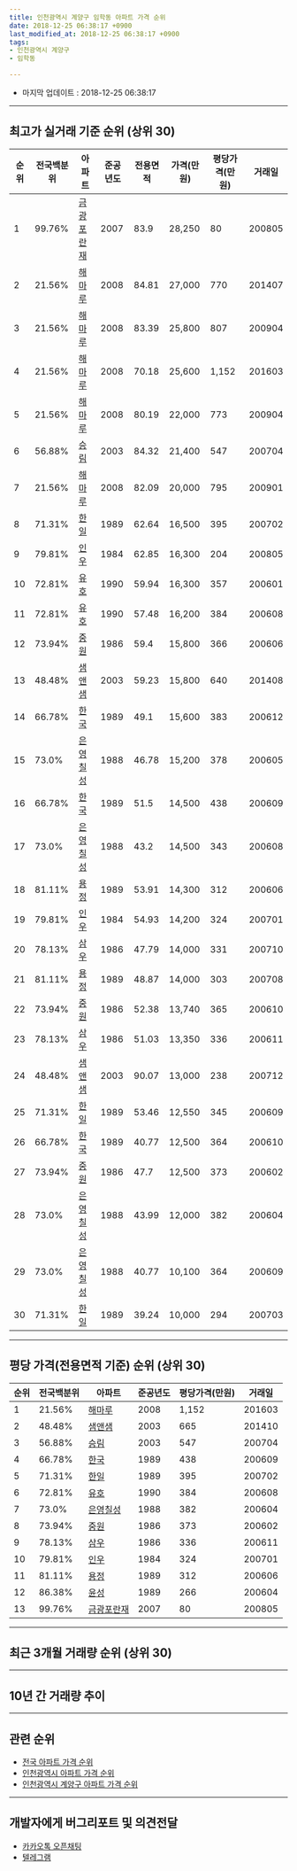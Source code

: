 ```yaml
---
title: 인천광역시 계양구 임학동 아파트 가격 순위
date: 2018-12-25 06:38:17 +0900
last_modified_at: 2018-12-25 06:38:17 +0900
tags:
- 인천광역시 계양구
- 임학동

---
```


* 마지막 업데이트 : 2018-12-25 06:38:17

---

## 최고가 실거래 기준 순위 (상위 30)


|순위|전국백분위|아파트|준공년도|전용면적|가격(만원)|평당가격(만원)|거래일|
|---|---|---|---|---|---|---|---|
|1|99.76%|[금광포란재](https://search.naver.com/search.naver?query=%EC%9D%B8%EC%B2%9C%EA%B4%91%EC%97%AD%EC%8B%9C+%EA%B3%84%EC%96%91%EA%B5%AC+%EC%9E%84%ED%95%99%EB%8F%99+%EA%B8%88%EA%B4%91%ED%8F%AC%EB%9E%80%EC%9E%AC)|2007|83.9|28,250|80|200805|
|2|21.56%|[해마루](https://search.naver.com/search.naver?query=%EC%9D%B8%EC%B2%9C%EA%B4%91%EC%97%AD%EC%8B%9C+%EA%B3%84%EC%96%91%EA%B5%AC+%EC%9E%84%ED%95%99%EB%8F%99+%ED%95%B4%EB%A7%88%EB%A3%A8)|2008|84.81|27,000|770|201407|
|3|21.56%|[해마루](https://search.naver.com/search.naver?query=%EC%9D%B8%EC%B2%9C%EA%B4%91%EC%97%AD%EC%8B%9C+%EA%B3%84%EC%96%91%EA%B5%AC+%EC%9E%84%ED%95%99%EB%8F%99+%ED%95%B4%EB%A7%88%EB%A3%A8)|2008|83.39|25,800|807|200904|
|4|21.56%|[해마루](https://search.naver.com/search.naver?query=%EC%9D%B8%EC%B2%9C%EA%B4%91%EC%97%AD%EC%8B%9C+%EA%B3%84%EC%96%91%EA%B5%AC+%EC%9E%84%ED%95%99%EB%8F%99+%ED%95%B4%EB%A7%88%EB%A3%A8)|2008|70.18|25,600|1,152|201603|
|5|21.56%|[해마루](https://search.naver.com/search.naver?query=%EC%9D%B8%EC%B2%9C%EA%B4%91%EC%97%AD%EC%8B%9C+%EA%B3%84%EC%96%91%EA%B5%AC+%EC%9E%84%ED%95%99%EB%8F%99+%ED%95%B4%EB%A7%88%EB%A3%A8)|2008|80.19|22,000|773|200904|
|6|56.88%|[승림](https://search.naver.com/search.naver?query=%EC%9D%B8%EC%B2%9C%EA%B4%91%EC%97%AD%EC%8B%9C+%EA%B3%84%EC%96%91%EA%B5%AC+%EC%9E%84%ED%95%99%EB%8F%99+%EC%8A%B9%EB%A6%BC)|2003|84.32|21,400|547|200704|
|7|21.56%|[해마루](https://search.naver.com/search.naver?query=%EC%9D%B8%EC%B2%9C%EA%B4%91%EC%97%AD%EC%8B%9C+%EA%B3%84%EC%96%91%EA%B5%AC+%EC%9E%84%ED%95%99%EB%8F%99+%ED%95%B4%EB%A7%88%EB%A3%A8)|2008|82.09|20,000|795|200901|
|8|71.31%|[한일](https://search.naver.com/search.naver?query=%EC%9D%B8%EC%B2%9C%EA%B4%91%EC%97%AD%EC%8B%9C+%EA%B3%84%EC%96%91%EA%B5%AC+%EC%9E%84%ED%95%99%EB%8F%99+%ED%95%9C%EC%9D%BC)|1989|62.64|16,500|395|200702|
|9|79.81%|[인우](https://search.naver.com/search.naver?query=%EC%9D%B8%EC%B2%9C%EA%B4%91%EC%97%AD%EC%8B%9C+%EA%B3%84%EC%96%91%EA%B5%AC+%EC%9E%84%ED%95%99%EB%8F%99+%EC%9D%B8%EC%9A%B0)|1984|62.85|16,300|204|200805|
|10|72.81%|[유호](https://search.naver.com/search.naver?query=%EC%9D%B8%EC%B2%9C%EA%B4%91%EC%97%AD%EC%8B%9C+%EA%B3%84%EC%96%91%EA%B5%AC+%EC%9E%84%ED%95%99%EB%8F%99+%EC%9C%A0%ED%98%B8)|1990|59.94|16,300|357|200601|
|11|72.81%|[유호](https://search.naver.com/search.naver?query=%EC%9D%B8%EC%B2%9C%EA%B4%91%EC%97%AD%EC%8B%9C+%EA%B3%84%EC%96%91%EA%B5%AC+%EC%9E%84%ED%95%99%EB%8F%99+%EC%9C%A0%ED%98%B8)|1990|57.48|16,200|384|200608|
|12|73.94%|[중원](https://search.naver.com/search.naver?query=%EC%9D%B8%EC%B2%9C%EA%B4%91%EC%97%AD%EC%8B%9C+%EA%B3%84%EC%96%91%EA%B5%AC+%EC%9E%84%ED%95%99%EB%8F%99+%EC%A4%91%EC%9B%90)|1986|59.4|15,800|366|200606|
|13|48.48%|[샘앤샘](https://search.naver.com/search.naver?query=%EC%9D%B8%EC%B2%9C%EA%B4%91%EC%97%AD%EC%8B%9C+%EA%B3%84%EC%96%91%EA%B5%AC+%EC%9E%84%ED%95%99%EB%8F%99+%EC%83%98%EC%95%A4%EC%83%98)|2003|59.23|15,800|640|201408|
|14|66.78%|[한국](https://search.naver.com/search.naver?query=%EC%9D%B8%EC%B2%9C%EA%B4%91%EC%97%AD%EC%8B%9C+%EA%B3%84%EC%96%91%EA%B5%AC+%EC%9E%84%ED%95%99%EB%8F%99+%ED%95%9C%EA%B5%AD)|1989|49.1|15,600|383|200612|
|15|73.0%|[은영칠성](https://search.naver.com/search.naver?query=%EC%9D%B8%EC%B2%9C%EA%B4%91%EC%97%AD%EC%8B%9C+%EA%B3%84%EC%96%91%EA%B5%AC+%EC%9E%84%ED%95%99%EB%8F%99+%EC%9D%80%EC%98%81%EC%B9%A0%EC%84%B1)|1988|46.78|15,200|378|200605|
|16|66.78%|[한국](https://search.naver.com/search.naver?query=%EC%9D%B8%EC%B2%9C%EA%B4%91%EC%97%AD%EC%8B%9C+%EA%B3%84%EC%96%91%EA%B5%AC+%EC%9E%84%ED%95%99%EB%8F%99+%ED%95%9C%EA%B5%AD)|1989|51.5|14,500|438|200609|
|17|73.0%|[은영칠성](https://search.naver.com/search.naver?query=%EC%9D%B8%EC%B2%9C%EA%B4%91%EC%97%AD%EC%8B%9C+%EA%B3%84%EC%96%91%EA%B5%AC+%EC%9E%84%ED%95%99%EB%8F%99+%EC%9D%80%EC%98%81%EC%B9%A0%EC%84%B1)|1988|43.2|14,500|343|200608|
|18|81.11%|[용정](https://search.naver.com/search.naver?query=%EC%9D%B8%EC%B2%9C%EA%B4%91%EC%97%AD%EC%8B%9C+%EA%B3%84%EC%96%91%EA%B5%AC+%EC%9E%84%ED%95%99%EB%8F%99+%EC%9A%A9%EC%A0%95)|1989|53.91|14,300|312|200606|
|19|79.81%|[인우](https://search.naver.com/search.naver?query=%EC%9D%B8%EC%B2%9C%EA%B4%91%EC%97%AD%EC%8B%9C+%EA%B3%84%EC%96%91%EA%B5%AC+%EC%9E%84%ED%95%99%EB%8F%99+%EC%9D%B8%EC%9A%B0)|1984|54.93|14,200|324|200701|
|20|78.13%|[삼우](https://search.naver.com/search.naver?query=%EC%9D%B8%EC%B2%9C%EA%B4%91%EC%97%AD%EC%8B%9C+%EA%B3%84%EC%96%91%EA%B5%AC+%EC%9E%84%ED%95%99%EB%8F%99+%EC%82%BC%EC%9A%B0)|1986|47.79|14,000|331|200710|
|21|81.11%|[용정](https://search.naver.com/search.naver?query=%EC%9D%B8%EC%B2%9C%EA%B4%91%EC%97%AD%EC%8B%9C+%EA%B3%84%EC%96%91%EA%B5%AC+%EC%9E%84%ED%95%99%EB%8F%99+%EC%9A%A9%EC%A0%95)|1989|48.87|14,000|303|200708|
|22|73.94%|[중원](https://search.naver.com/search.naver?query=%EC%9D%B8%EC%B2%9C%EA%B4%91%EC%97%AD%EC%8B%9C+%EA%B3%84%EC%96%91%EA%B5%AC+%EC%9E%84%ED%95%99%EB%8F%99+%EC%A4%91%EC%9B%90)|1986|52.38|13,740|365|200610|
|23|78.13%|[삼우](https://search.naver.com/search.naver?query=%EC%9D%B8%EC%B2%9C%EA%B4%91%EC%97%AD%EC%8B%9C+%EA%B3%84%EC%96%91%EA%B5%AC+%EC%9E%84%ED%95%99%EB%8F%99+%EC%82%BC%EC%9A%B0)|1986|51.03|13,350|336|200611|
|24|48.48%|[샘앤샘](https://search.naver.com/search.naver?query=%EC%9D%B8%EC%B2%9C%EA%B4%91%EC%97%AD%EC%8B%9C+%EA%B3%84%EC%96%91%EA%B5%AC+%EC%9E%84%ED%95%99%EB%8F%99+%EC%83%98%EC%95%A4%EC%83%98)|2003|90.07|13,000|238|200712|
|25|71.31%|[한일](https://search.naver.com/search.naver?query=%EC%9D%B8%EC%B2%9C%EA%B4%91%EC%97%AD%EC%8B%9C+%EA%B3%84%EC%96%91%EA%B5%AC+%EC%9E%84%ED%95%99%EB%8F%99+%ED%95%9C%EC%9D%BC)|1989|53.46|12,550|345|200609|
|26|66.78%|[한국](https://search.naver.com/search.naver?query=%EC%9D%B8%EC%B2%9C%EA%B4%91%EC%97%AD%EC%8B%9C+%EA%B3%84%EC%96%91%EA%B5%AC+%EC%9E%84%ED%95%99%EB%8F%99+%ED%95%9C%EA%B5%AD)|1989|40.77|12,500|364|200610|
|27|73.94%|[중원](https://search.naver.com/search.naver?query=%EC%9D%B8%EC%B2%9C%EA%B4%91%EC%97%AD%EC%8B%9C+%EA%B3%84%EC%96%91%EA%B5%AC+%EC%9E%84%ED%95%99%EB%8F%99+%EC%A4%91%EC%9B%90)|1986|47.7|12,500|373|200602|
|28|73.0%|[은영칠성](https://search.naver.com/search.naver?query=%EC%9D%B8%EC%B2%9C%EA%B4%91%EC%97%AD%EC%8B%9C+%EA%B3%84%EC%96%91%EA%B5%AC+%EC%9E%84%ED%95%99%EB%8F%99+%EC%9D%80%EC%98%81%EC%B9%A0%EC%84%B1)|1988|43.99|12,000|382|200604|
|29|73.0%|[은영칠성](https://search.naver.com/search.naver?query=%EC%9D%B8%EC%B2%9C%EA%B4%91%EC%97%AD%EC%8B%9C+%EA%B3%84%EC%96%91%EA%B5%AC+%EC%9E%84%ED%95%99%EB%8F%99+%EC%9D%80%EC%98%81%EC%B9%A0%EC%84%B1)|1988|40.77|10,100|364|200609|
|30|71.31%|[한일](https://search.naver.com/search.naver?query=%EC%9D%B8%EC%B2%9C%EA%B4%91%EC%97%AD%EC%8B%9C+%EA%B3%84%EC%96%91%EA%B5%AC+%EC%9E%84%ED%95%99%EB%8F%99+%ED%95%9C%EC%9D%BC)|1989|39.24|10,000|294|200703|


---

## 평당 가격(전용면적 기준) 순위 (상위 30)


|순위|전국백분위|아파트|준공년도|평당가격(만원)|거래일|
|---|---|---|---|---|---|
|1|21.56%|[해마루](https://search.naver.com/search.naver?query=%EC%9D%B8%EC%B2%9C%EA%B4%91%EC%97%AD%EC%8B%9C+%EA%B3%84%EC%96%91%EA%B5%AC+%EC%9E%84%ED%95%99%EB%8F%99+%ED%95%B4%EB%A7%88%EB%A3%A8)|2008|1,152|201603|
|2|48.48%|[샘앤샘](https://search.naver.com/search.naver?query=%EC%9D%B8%EC%B2%9C%EA%B4%91%EC%97%AD%EC%8B%9C+%EA%B3%84%EC%96%91%EA%B5%AC+%EC%9E%84%ED%95%99%EB%8F%99+%EC%83%98%EC%95%A4%EC%83%98)|2003|665|201410|
|3|56.88%|[승림](https://search.naver.com/search.naver?query=%EC%9D%B8%EC%B2%9C%EA%B4%91%EC%97%AD%EC%8B%9C+%EA%B3%84%EC%96%91%EA%B5%AC+%EC%9E%84%ED%95%99%EB%8F%99+%EC%8A%B9%EB%A6%BC)|2003|547|200704|
|4|66.78%|[한국](https://search.naver.com/search.naver?query=%EC%9D%B8%EC%B2%9C%EA%B4%91%EC%97%AD%EC%8B%9C+%EA%B3%84%EC%96%91%EA%B5%AC+%EC%9E%84%ED%95%99%EB%8F%99+%ED%95%9C%EA%B5%AD)|1989|438|200609|
|5|71.31%|[한일](https://search.naver.com/search.naver?query=%EC%9D%B8%EC%B2%9C%EA%B4%91%EC%97%AD%EC%8B%9C+%EA%B3%84%EC%96%91%EA%B5%AC+%EC%9E%84%ED%95%99%EB%8F%99+%ED%95%9C%EC%9D%BC)|1989|395|200702|
|6|72.81%|[유호](https://search.naver.com/search.naver?query=%EC%9D%B8%EC%B2%9C%EA%B4%91%EC%97%AD%EC%8B%9C+%EA%B3%84%EC%96%91%EA%B5%AC+%EC%9E%84%ED%95%99%EB%8F%99+%EC%9C%A0%ED%98%B8)|1990|384|200608|
|7|73.0%|[은영칠성](https://search.naver.com/search.naver?query=%EC%9D%B8%EC%B2%9C%EA%B4%91%EC%97%AD%EC%8B%9C+%EA%B3%84%EC%96%91%EA%B5%AC+%EC%9E%84%ED%95%99%EB%8F%99+%EC%9D%80%EC%98%81%EC%B9%A0%EC%84%B1)|1988|382|200604|
|8|73.94%|[중원](https://search.naver.com/search.naver?query=%EC%9D%B8%EC%B2%9C%EA%B4%91%EC%97%AD%EC%8B%9C+%EA%B3%84%EC%96%91%EA%B5%AC+%EC%9E%84%ED%95%99%EB%8F%99+%EC%A4%91%EC%9B%90)|1986|373|200602|
|9|78.13%|[삼우](https://search.naver.com/search.naver?query=%EC%9D%B8%EC%B2%9C%EA%B4%91%EC%97%AD%EC%8B%9C+%EA%B3%84%EC%96%91%EA%B5%AC+%EC%9E%84%ED%95%99%EB%8F%99+%EC%82%BC%EC%9A%B0)|1986|336|200611|
|10|79.81%|[인우](https://search.naver.com/search.naver?query=%EC%9D%B8%EC%B2%9C%EA%B4%91%EC%97%AD%EC%8B%9C+%EA%B3%84%EC%96%91%EA%B5%AC+%EC%9E%84%ED%95%99%EB%8F%99+%EC%9D%B8%EC%9A%B0)|1984|324|200701|
|11|81.11%|[용정](https://search.naver.com/search.naver?query=%EC%9D%B8%EC%B2%9C%EA%B4%91%EC%97%AD%EC%8B%9C+%EA%B3%84%EC%96%91%EA%B5%AC+%EC%9E%84%ED%95%99%EB%8F%99+%EC%9A%A9%EC%A0%95)|1989|312|200606|
|12|86.38%|[윤성](https://search.naver.com/search.naver?query=%EC%9D%B8%EC%B2%9C%EA%B4%91%EC%97%AD%EC%8B%9C+%EA%B3%84%EC%96%91%EA%B5%AC+%EC%9E%84%ED%95%99%EB%8F%99+%EC%9C%A4%EC%84%B1)|1989|266|200604|
|13|99.76%|[금광포란재](https://search.naver.com/search.naver?query=%EC%9D%B8%EC%B2%9C%EA%B4%91%EC%97%AD%EC%8B%9C+%EA%B3%84%EC%96%91%EA%B5%AC+%EC%9E%84%ED%95%99%EB%8F%99+%EA%B8%88%EA%B4%91%ED%8F%AC%EB%9E%80%EC%9E%AC)|2007|80|200805|


---

## 최근 3개월 거래량 순위 (상위 30)


<div style="width:100%;">
    <canvas id="deal_count_ranking" height="250"></canvas>
</div>


<script>
new Chart(document.getElementById("deal_count_ranking"), {
    type: 'horizontalBar',
    data: {
        labels: ['은영칠성', '한국', '삼우', '샘앤샘', '해마루'],
        datasets: [{
            label: '실거래 수',
            data: [2, 1, 1, 1, 1],
            borderColor: "rgba(255, 0, 128, 1)",
            backgroundColor: "rgba(255, 0, 128, 0.5)",
            fill: false,
        }]
    },
    options: {
        responsive: true,
        title: {
            display: true,
            text: '최근 3개월 거래량 순위'
        },
        tooltips: {
            mode: 'index',
            intersect: false,
            callbacks: {
                title: function(tooltipItems, data) {
                    return "실거래 수:";
                },
                label: function(tooltipItem, data) {
                    return data.labels[tooltipItem.index] + ": " + tooltipItem.xLabel;
                }
            }
        },
        hover: {
            mode: 'nearest',
            intersect: true
        },
        scales: {
            xAxes: [{
                display: true,
                scaleLabel: {
                    display: true,
                    labelString: '실거래 수'
                },
                ticks: {
                    suggestedMin: 0,
                }
            }],
            yAxes: [{
                display: true,
                ticks: {
                    autoSkip: false,
                    callback: function(value, index, values) {
                        if (value.length > 15)
                            return value.substr(0, 13) + "...";
                        else
                            return value;
                    }
                },
                scaleLabel: {
                    display: false,
                }
            }]
        }
    }
});

</script>


---

## 10년 간 거래량 추이


<div style="width:100%;">
    <canvas id="deal_progress" height="250"></canvas>
</div>

<script>
new Chart(document.getElementById("deal_progress"), {
    type: 'line',
    data: {
        labels: ['200812','200901','200902','200903','200904','200905','200906','200907','200908','200909','200910','200911','200912','201001','201002','201003','201004','201005','201006','201007','201008','201009','201010','201011','201012','201101','201102','201103','201104','201105','201106','201107','201108','201109','201110','201111','201112','201201','201202','201203','201204','201205','201206','201207','201208','201209','201210','201211','201212','201301','201302','201303','201304','201305','201306','201307','201308','201309','201310','201311','201312','201401','201402','201403','201404','201405','201406','201407','201408','201409','201410','201411','201412','201501','201502','201503','201504','201505','201506','201507','201508','201509','201510','201511','201512','201601','201602','201603','201604','201605','201606','201607','201608','201609','201610','201611','201612','201701','201702','201703','201704','201705','201706','201707','201708','201709','201710','201711','201712','201801','201802','201803','201804','201805','201806','201807','201808','201809','201810','201811','201812'],
        datasets: [{
            label: '실거래 수',
            pointRadius: 1,
            data: [1, 6, 6, 7, 7, 5, 2, 7, 4, 6, 2, 5, 1, 2, 2, 4, 2, 1, 1, 4, 2, 2, 4, 1, 2, 3, 6, 3, 4, 3, 6, 4, 3, 9, 8, 6, 4, 2, 4, 3, 4, 4, 7, 1, 1, 2, 5, 2, 4, 1, 2, 1, 5, 9, 5, 4, 3, 8, 5, 3, 3, 12, 11, 13, 1, 6, 7, 12, 13, 14, 13, 1, 7, 2, 8, 19, 16, 8, 7, 10, 7, 12, 7, 8, 7, 5, 7, 12, 7, 10, 12, 14, 11, 9, 12, 7, 11, 2, 7, 12, 9, 9, 9, 5, 8, 9, 1, 7, 7, 8, 4, 7, 7, 3, 6, 2, 2, 1, 3, 3, 0],
            borderColor: "rgba(255, 201, 14, 1)",
            backgroundColor: "rgba(255, 201, 14, 0.5)",
            fill: true,
        }]
    },
    options: {
        responsive: true,
        title: {
            display: true,
            text: '10년간 거래량 추이'
        },
        tooltips: {
            mode: 'index',
            intersect: false,
        },
        hover: {
            mode: 'nearest',
            intersect: true
        },
        scales: {
            xAxes: [{
                display: true,
                scaleLabel: {
                    display: true,
                    labelString: '년/월'
                }
            }],
            yAxes: [{
                display: true,
                ticks: {
                    suggestedMin: 0,
                },
                scaleLabel: {
                    display: true,
                    labelString: '실거래 수'
                }
            }]
        }
    }
});

</script>


---

## 관련 순위

- [전국 아파트 가격 순위](https://inasie.github.io/apt-ranking/전국)
- [인천광역시 아파트 가격 순위](https://inasie.github.io/apt-ranking/인천광역시)
- [인천광역시 계양구 아파트 가격 순위](https://inasie.github.io/apt-ranking/인천광역시-계양구)


---

## 개발자에게 버그리포트 및 의견전달

- [카카오톡 오픈채팅](https://open.kakao.com/o/gLJUAP4)
- [텔레그램](https://t.me/inasie)

